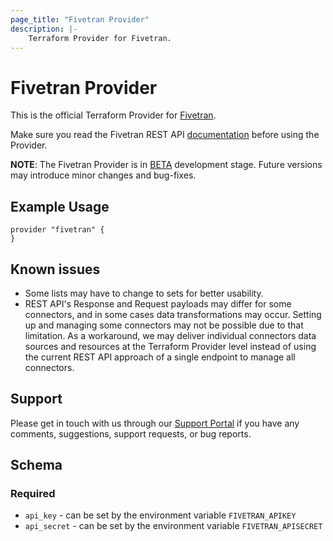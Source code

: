 ```yaml
---
page_title: "Fivetran Provider"
description: |-
    Terraform Provider for Fivetran.
---
```


# Fivetran Provider

This is the official Terraform Provider for [Fivetran](https://fivetran.com). 

Make sure you read the Fivetran REST API [documentation](https://fivetran.com/docs/rest-api) before using the Provider.

**NOTE**: The Fivetran Provider is in [BETA](https://en.wikipedia.org/wiki/Software_release_life_cycle#Beta) development stage. Future versions may introduce minor changes and bug-fixes. 

## Example Usage

```hcl
provider "fivetran" {
}
```

## Known issues

- Some lists may have to change to sets for better usability.
- REST API's Response and Request payloads may differ for some connectors, and in some cases data transformations may occur. Setting up and managing some connectors may not be possible due to that limitation. As a workaround, we may deliver individual connectors data sources and resources at the Terraform Provider level instead of using the current REST API approach of a single endpoint to manage all connectors.

## Support

Please get in touch with us through our [Support Portal](https://support.fivetran.com/) if you 
have any comments, suggestions, support requests, or bug reports.  

## Schema

### Required

- `api_key` - can be set by the environment variable `FIVETRAN_APIKEY`
- `api_secret` - can be set by the environment variable `FIVETRAN_APISECRET`
